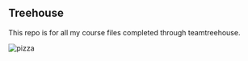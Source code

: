 ## Treehouse

This repo is for all my course files completed through teamtreehouse.





![pizza](https://cloud.githubusercontent.com/assets/4404038/22901899/3f1e940a-f201-11e6-9b3b-5098df5fc4a2.jpg)
